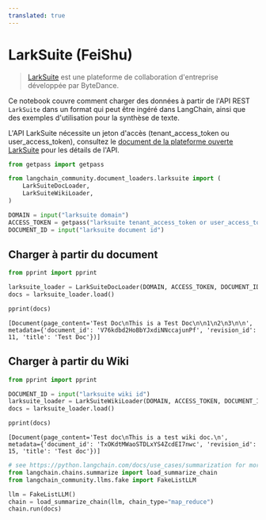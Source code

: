 ```yaml
---
translated: true
---
```


# LarkSuite (FeiShu)

>[LarkSuite](https://www.larksuite.com/) est une plateforme de collaboration d'entreprise développée par ByteDance.

Ce notebook couvre comment charger des données à partir de l'API REST `LarkSuite` dans un format qui peut être ingéré dans LangChain, ainsi que des exemples d'utilisation pour la synthèse de texte.

L'API LarkSuite nécessite un jeton d'accès (tenant_access_token ou user_access_token), consultez le [document de la plateforme ouverte LarkSuite](https://open.larksuite.com/document) pour les détails de l'API.

```python
from getpass import getpass

from langchain_community.document_loaders.larksuite import (
    LarkSuiteDocLoader,
    LarkSuiteWikiLoader,
)

DOMAIN = input("larksuite domain")
ACCESS_TOKEN = getpass("larksuite tenant_access_token or user_access_token")
DOCUMENT_ID = input("larksuite document id")
```

## Charger à partir du document

```python
from pprint import pprint

larksuite_loader = LarkSuiteDocLoader(DOMAIN, ACCESS_TOKEN, DOCUMENT_ID)
docs = larksuite_loader.load()

pprint(docs)
```

```output
[Document(page_content='Test Doc\nThis is a Test Doc\n\n1\n2\n3\n\n', metadata={'document_id': 'V76kdbd2HoBbYJxdiNNccajunPf', 'revision_id': 11, 'title': 'Test Doc'})]
```

## Charger à partir du Wiki

```python
from pprint import pprint

DOCUMENT_ID = input("larksuite wiki id")
larksuite_loader = LarkSuiteWikiLoader(DOMAIN, ACCESS_TOKEN, DOCUMENT_ID)
docs = larksuite_loader.load()

pprint(docs)
```

```output
[Document(page_content='Test doc\nThis is a test wiki doc.\n', metadata={'document_id': 'TxOKdtMWaoSTDLxYS4ZcdEI7nwc', 'revision_id': 15, 'title': 'Test doc'})]
```

```python
# see https://python.langchain.com/docs/use_cases/summarization for more details
from langchain.chains.summarize import load_summarize_chain
from langchain_community.llms.fake import FakeListLLM

llm = FakeListLLM()
chain = load_summarize_chain(llm, chain_type="map_reduce")
chain.run(docs)
```
